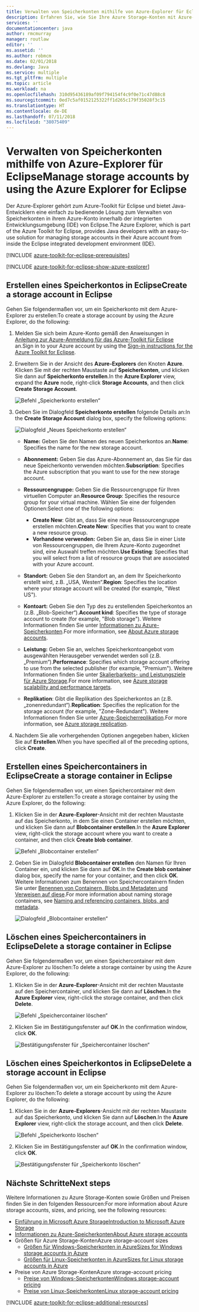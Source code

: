 ```yaml
---
title: Verwalten von Speicherkonten mithilfe von Azure-Explorer für Eclipse
description: Erfahren Sie, wie Sie Ihre Azure Storage-Konten mit Azure-Explorer für Eclipse verwalten.
services: ''
documentationcenter: java
author: rmcmurray
manager: routlaw
editor: ''
ms.assetid: ''
ms.author: robmcm
ms.date: 02/01/2018
ms.devlang: Java
ms.service: multiple
ms.tgt_pltfrm: multiple
ms.topic: article
ms.workload: na
ms.openlocfilehash: 310d95436189af09f794154f4c9f0e71c47d88c8
ms.sourcegitcommit: 0ed7c5af0152125322ff1d265c179f35028f3c15
ms.translationtype: HT
ms.contentlocale: de-DE
ms.lasthandoff: 07/11/2018
ms.locfileid: "38075409"
---
```

# <a name="manage-storage-accounts-by-using-the-azure-explorer-for-eclipse"></a><span data-ttu-id="74cec-103">Verwalten von Speicherkonten mithilfe von Azure-Explorer für Eclipse</span><span class="sxs-lookup"><span data-stu-id="74cec-103">Manage storage accounts by using the Azure Explorer for Eclipse</span></span>

<span data-ttu-id="74cec-104">Der Azure-Explorer gehört zum Azure-Toolkit für Eclipse und bietet Java-Entwicklern eine einfach zu bedienende Lösung zum Verwalten von Speicherkonten in ihrem Azure-Konto innerhalb der integrierten Entwicklungsumgebung (IDE) von Eclipse.</span><span class="sxs-lookup"><span data-stu-id="74cec-104">The Azure Explorer, which is part of the Azure Toolkit for Eclipse, provides Java developers with an easy-to-use solution for managing storage accounts in their Azure account from inside the Eclipse integrated development environment (IDE).</span></span>

[!INCLUDE [azure-toolkit-for-eclipse-prerequisites](../includes/azure-toolkit-for-eclipse-prerequisites.md)]

[!INCLUDE [azure-toolkit-for-eclipse-show-azure-explorer](../includes/azure-toolkit-for-eclipse-show-azure-explorer.md)]

## <a name="create-a-storage-account-in-eclipse"></a><span data-ttu-id="74cec-105">Erstellen eines Speicherkontos in Eclipse</span><span class="sxs-lookup"><span data-stu-id="74cec-105">Create a storage account in Eclipse</span></span>

<span data-ttu-id="74cec-106">Gehen Sie folgendermaßen vor, um ein Speicherkonto mit dem Azure-Explorer zu erstellen:</span><span class="sxs-lookup"><span data-stu-id="74cec-106">To create a storage account by using the Azure Explorer, do the following:</span></span>

1. <span data-ttu-id="74cec-107">Melden Sie sich beim Azure-Konto gemäß den Anweisungen in [Anleitung zur Azure-Anmeldung für das Azure-Toolkit für Eclipse](https://docs.microsoft.com/java/azure/eclipse/azure-toolkit-for-eclipse-sign-in-instructions) an.</span><span class="sxs-lookup"><span data-stu-id="74cec-107">Sign in to your Azure account by using the [Sign-in instructions for the Azure Toolkit for Eclipse](https://docs.microsoft.com/java/azure/eclipse/azure-toolkit-for-eclipse-sign-in-instructions).</span></span>

1. <span data-ttu-id="74cec-108">Erweitern Sie in der Ansicht des **Azure-Explorers** den Knoten **Azure**. Klicken Sie mit der rechten Maustaste auf **Speicherkonten**, und klicken Sie dann auf **Speicherkonto erstellen**.</span><span class="sxs-lookup"><span data-stu-id="74cec-108">In the **Azure Explorer** view, expand the **Azure** node, right-click **Storage Accounts**, and then click **Create Storage Account**.</span></span>

   ![Befehl „Speicherkonto erstellen“][CS01]

1. <span data-ttu-id="74cec-110">Geben Sie im Dialogfeld **Speicherkonto erstellen** folgende Details an:</span><span class="sxs-lookup"><span data-stu-id="74cec-110">In the **Create Storage Account** dialog box, specify the following options:</span></span>

   ![Dialogfeld „Neues Speicherkonto erstellen“][CS02]

   * <span data-ttu-id="74cec-112">**Name:** Geben Sie den Namen des neuen Speicherkontos an.</span><span class="sxs-lookup"><span data-stu-id="74cec-112">**Name**: Specifies the name for the new storage account.</span></span>

   * <span data-ttu-id="74cec-113">**Abonnement:** Geben Sie das Azure-Abonnement an, das Sie für das neue Speicherkonto verwenden möchten.</span><span class="sxs-lookup"><span data-stu-id="74cec-113">**Subscription**: Specifies the Azure subscription that you want to use for the new storage account.</span></span>

   * <span data-ttu-id="74cec-114">**Ressourcengruppe:** Geben Sie die Ressourcengruppe für Ihren virtuellen Computer an.</span><span class="sxs-lookup"><span data-stu-id="74cec-114">**Resource Group**: Specifies the resource group for your virtual machine.</span></span> <span data-ttu-id="74cec-115">Wählen Sie eine der folgenden Optionen:</span><span class="sxs-lookup"><span data-stu-id="74cec-115">Select one of the following options:</span></span>
      * <span data-ttu-id="74cec-116">**Create New**: Gibt an, dass Sie eine neue Ressourcengruppe erstellen möchten.</span><span class="sxs-lookup"><span data-stu-id="74cec-116">**Create New**: Specifies that you want to create a new resource group.</span></span>
      * <span data-ttu-id="74cec-117">**Vorhandene verwenden:** Geben Sie an, dass Sie in einer Liste von Ressourcengruppen, die Ihrem Azure-Konto zugeordnet sind, eine Auswahl treffen möchten.</span><span class="sxs-lookup"><span data-stu-id="74cec-117">**Use Existing**: Specifies that you will select from a list of resource groups that are associated with your Azure account.</span></span>

   * <span data-ttu-id="74cec-118">**Standort:** Geben Sie den Standort an, an dem Ihr Speicherkonto erstellt wird, z.B. „USA, Westen“.</span><span class="sxs-lookup"><span data-stu-id="74cec-118">**Region**: Specifies the location where your storage account will be created (for example, "West US").</span></span>

   * <span data-ttu-id="74cec-119">**Kontoart:** Geben Sie den Typ des zu erstellenden Speicherkontos an (z.B. „Blob-Speicher“).</span><span class="sxs-lookup"><span data-stu-id="74cec-119">**Account kind**: Specifies the type of storage account to create (for example, "Blob storage").</span></span> <span data-ttu-id="74cec-120">Weitere Informationen finden Sie unter [Informationen zu Azure-Speicherkonten].</span><span class="sxs-lookup"><span data-stu-id="74cec-120">For more information, see [About Azure storage accounts].</span></span>

   * <span data-ttu-id="74cec-121">**Leistung:** Geben Sie an, welches Speicherkontoangebot vom ausgewählten Herausgeber verwendet werden soll (z.B. „Premium“).</span><span class="sxs-lookup"><span data-stu-id="74cec-121">**Performance**: Specifies which storage account offering to use from the selected publisher (for example, "Premium").</span></span> <span data-ttu-id="74cec-122">Weitere Informationen finden Sie unter [Skalierbarkeits- und Leistungsziele für Azure Storage].</span><span class="sxs-lookup"><span data-stu-id="74cec-122">For more information, see [Azure storage scalability and performance targets].</span></span>

   * <span data-ttu-id="74cec-123">**Replikation**: Gibt die Replikation des Speicherkontos an (z.B. „zonenredundant“).</span><span class="sxs-lookup"><span data-stu-id="74cec-123">**Replication**: Specifies the replication for the storage account (for example, "Zone-Redundant").</span></span> <span data-ttu-id="74cec-124">Weitere Informationen finden Sie unter [Azure-Speicherreplikation].</span><span class="sxs-lookup"><span data-stu-id="74cec-124">For more information, see [Azure storage replication].</span></span>

1. <span data-ttu-id="74cec-125">Nachdem Sie alle vorhergehenden Optionen angegeben haben, klicken Sie auf **Erstellen**.</span><span class="sxs-lookup"><span data-stu-id="74cec-125">When you have specified all of the preceding options, click **Create**.</span></span>

## <a name="create-a-storage-container-in-eclipse"></a><span data-ttu-id="74cec-126">Erstellen eines Speichercontainers in Eclipse</span><span class="sxs-lookup"><span data-stu-id="74cec-126">Create a storage container in Eclipse</span></span>

<span data-ttu-id="74cec-127">Gehen Sie folgendermaßen vor, um einen Speichercontainer mit dem Azure-Explorer zu erstellen:</span><span class="sxs-lookup"><span data-stu-id="74cec-127">To create a storage container by using the Azure Explorer, do the following:</span></span>

1. <span data-ttu-id="74cec-128">Klicken Sie in der **Azure-Explorer**-Ansicht mit der rechten Maustaste auf das Speicherkonto, in dem Sie einen Container erstellen möchten, und klicken Sie dann auf **Blobcontainer erstellen**.</span><span class="sxs-lookup"><span data-stu-id="74cec-128">In the **Azure Explorer** view, right-click the storage account where you want to create a container, and then click **Create blob container**.</span></span>

   ![Befehl „Blobcontainer erstellen“][CC01]

1. <span data-ttu-id="74cec-130">Geben Sie im Dialogfeld **Blobcontainer erstellen** den Namen für Ihren Container ein, und klicken Sie dann auf **OK**.</span><span class="sxs-lookup"><span data-stu-id="74cec-130">In the **Create blob container** dialog box, specify the name for your container, and then click **OK**.</span></span> <span data-ttu-id="74cec-131">Weitere Informationen zum Benennen von Speichercontainern finden Sie unter [Benennen von Containern, Blobs und Metadaten und Verweisen auf diese].</span><span class="sxs-lookup"><span data-stu-id="74cec-131">For more information about naming storage containers, see [Naming and referencing containers, blobs, and metadata].</span></span>

   ![Dialogfeld „Blobcontainer erstellen“][CC02]

## <a name="delete-a-storage-container-in-eclipse"></a><span data-ttu-id="74cec-133">Löschen eines Speichercontainers in Eclipse</span><span class="sxs-lookup"><span data-stu-id="74cec-133">Delete a storage container in Eclipse</span></span>

<span data-ttu-id="74cec-134">Gehen Sie folgendermaßen vor, um einen Speichercontainer mit dem Azure-Explorer zu löschen:</span><span class="sxs-lookup"><span data-stu-id="74cec-134">To delete a storage container by using the Azure Explorer, do the following:</span></span>

1. <span data-ttu-id="74cec-135">Klicken Sie in der **Azure-Explorer**-Ansicht mit der rechten Maustaste auf den Speichercontainer, und klicken Sie dann auf **Löschen**.</span><span class="sxs-lookup"><span data-stu-id="74cec-135">In the **Azure Explorer** view, right-click the storage container, and then click **Delete**.</span></span>

   ![Befehl „Speichercontainer löschen“][DC01]

1. <span data-ttu-id="74cec-137">Klicken Sie im Bestätigungsfenster auf **OK**.</span><span class="sxs-lookup"><span data-stu-id="74cec-137">In the confirmation window, click **OK**.</span></span>

   ![Bestätigungsfenster für „Speichercontainer löschen“][DC02]

## <a name="delete-a-storage-account-in-eclipse"></a><span data-ttu-id="74cec-139">Löschen eines Speicherkontos in Eclipse</span><span class="sxs-lookup"><span data-stu-id="74cec-139">Delete a storage account in Eclipse</span></span>

<span data-ttu-id="74cec-140">Gehen Sie folgendermaßen vor, um ein Speicherkonto mit dem Azure-Explorer zu löschen:</span><span class="sxs-lookup"><span data-stu-id="74cec-140">To delete a storage account by using the Azure Explorer, do the following:</span></span>

1. <span data-ttu-id="74cec-141">Klicken Sie in der **Azure-Explorers**-Ansicht mit der rechten Maustaste auf das Speicherkonto, und klicken Sie dann auf **Löschen**.</span><span class="sxs-lookup"><span data-stu-id="74cec-141">In the **Azure Explorer** view, right-click the storage account, and then click **Delete**.</span></span>

   ![Befehl „Speicherkonto löschen“][DS01]

1. <span data-ttu-id="74cec-143">Klicken Sie im Bestätigungsfenster auf **OK**.</span><span class="sxs-lookup"><span data-stu-id="74cec-143">In the confirmation window, click **OK**.</span></span>

   ![Bestätigungsfenster für „Speicherkonto löschen“][DS02]

## <a name="next-steps"></a><span data-ttu-id="74cec-145">Nächste Schritte</span><span class="sxs-lookup"><span data-stu-id="74cec-145">Next steps</span></span>

<span data-ttu-id="74cec-146">Weitere Informationen zu Azure Storage-Konten sowie Größen und Preisen finden Sie in den folgenden Ressourcen:</span><span class="sxs-lookup"><span data-stu-id="74cec-146">For more information about Azure storage accounts, sizes, and pricing, see the following resources:</span></span>

* <span data-ttu-id="74cec-147">[Einführung in Microsoft Azure Storage]</span><span class="sxs-lookup"><span data-stu-id="74cec-147">[Introduction to Microsoft Azure Storage]</span></span>
* <span data-ttu-id="74cec-148">[Informationen zu Azure-Speicherkonten]</span><span class="sxs-lookup"><span data-stu-id="74cec-148">[About Azure storage accounts]</span></span>
* <span data-ttu-id="74cec-149">Größen für Azure Storage-Konten</span><span class="sxs-lookup"><span data-stu-id="74cec-149">Azure storage-account sizes</span></span>
  * <span data-ttu-id="74cec-150">[Größen für Windows-Speicherkonten in Azure]</span><span class="sxs-lookup"><span data-stu-id="74cec-150">[Sizes for Windows storage accounts in Azure]</span></span>
  * <span data-ttu-id="74cec-151">[Größen für Linux-Speicherkonten in Azure]</span><span class="sxs-lookup"><span data-stu-id="74cec-151">[Sizes for Linux storage accounts in Azure]</span></span>
* <span data-ttu-id="74cec-152">Preise von Azure Storage-Konten</span><span class="sxs-lookup"><span data-stu-id="74cec-152">Azure storage-account pricing</span></span>
  * <span data-ttu-id="74cec-153">[Preise von Windows-Speicherkonten]</span><span class="sxs-lookup"><span data-stu-id="74cec-153">[Windows storage-account pricing]</span></span>
  * <span data-ttu-id="74cec-154">[Preise von Linux-Speicherkonten]</span><span class="sxs-lookup"><span data-stu-id="74cec-154">[Linux storage-account pricing]</span></span>

[!INCLUDE [azure-toolkit-for-eclipse-additional-resources](../includes/azure-toolkit-for-eclipse-additional-resources.md)]

<!-- URL List -->

[Einführung in Microsoft Azure Storage]: /azure/storage/storage-introduction
[Introduction to Microsoft Azure Storage]: /azure/storage/storage-introduction
[Informationen zu Azure-Speicherkonten]: /azure/storage/storage-create-storage-account
[About Azure storage accounts]: /azure/storage/storage-create-storage-account
[Azure-Speicherreplikation]: /azure/storage/storage-redundancy
[Azure storage replication]: /azure/storage/storage-redundancy
[Skalierbarkeits- und Leistungsziele für Azure Storage]: /azure/storage/storage-scalability-targets
[Azure storage scalability and Performance Targets]: /azure/storage/storage-scalability-targets
[Benennen von Containern, BLOBs und Metadaten und Verweisen auf diese]: http://go.microsoft.com/fwlink/?LinkId=255555
[Naming and referencing containers, blobs, and metadata]: http://go.microsoft.com/fwlink/?LinkId=255555

[Größen für Windows-Speicherkonten in Azure]: /azure/virtual-machines/virtual-machines-windows-sizes
[Sizes for Windows storage accounts in Azure]: /azure/virtual-machines/virtual-machines-windows-sizes
[Größen für Linux-Speicherkonten in Azure]: /azure/virtual-machines/virtual-machines-linux-sizes
[Sizes for Linux storage accounts in Azure]: /azure/virtual-machines/virtual-machines-linux-sizes
[Preise von Windows-Speicherkonten]: /pricing/details/virtual-machines/windows/
[Windows storage-account pricing]: /pricing/details/virtual-machines/windows/
[Preise von Linux-Speicherkonten]: /pricing/details/virtual-machines/linux/
[Linux storage-account pricing]: /pricing/details/virtual-machines/linux/

<!-- IMG List -->

[CS01]: media/azure-toolkit-for-eclipse-managing-storage-accounts-using-azure-explorer/CS01.png
[CS02]: media/azure-toolkit-for-eclipse-managing-storage-accounts-using-azure-explorer/CS02.png
[CC01]: media/azure-toolkit-for-eclipse-managing-storage-accounts-using-azure-explorer/CC01.png
[CC02]: media/azure-toolkit-for-eclipse-managing-storage-accounts-using-azure-explorer/CC02.png

[DS01]: media/azure-toolkit-for-eclipse-managing-storage-accounts-using-azure-explorer/DS01.png
[DS02]: media/azure-toolkit-for-eclipse-managing-storage-accounts-using-azure-explorer/DS02.png
[DC01]: media/azure-toolkit-for-eclipse-managing-storage-accounts-using-azure-explorer/DC01.png
[DC02]: media/azure-toolkit-for-eclipse-managing-storage-accounts-using-azure-explorer/DC02.png
